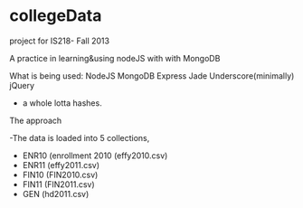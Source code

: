 collegeData
===========

project for IS218- Fall 2013

A practice in learning&using nodeJS with with MongoDB

What is being used:
NodeJS
MongoDB
Express
Jade
Underscore(minimally)
jQuery
+ a whole lotta hashes.

The approach

-The data is loaded into 5 collections, 
  - ENR10 (enrollment 2010 (effy2010.csv)
  - ENR11 (effy2011.csv)
  - FIN10 (FIN2010.csv)
  - FIN11 (FIN2011.csv)
  - GEN (hd2011.csv)
  

